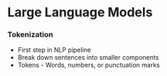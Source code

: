 # Large Language Models

### Tokenization
- First step in NLP pipeline
- Break down sentences into smaller components
- Tokens - Words, numbers, or punctuation marks

